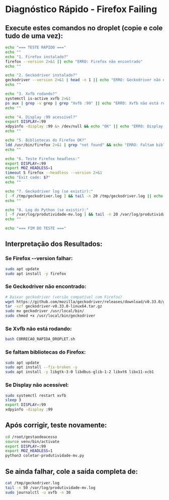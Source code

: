 # Diagnóstico Rápido - Firefox Failing

## Execute estes comandos no droplet (copie e cole tudo de uma vez):

```bash
echo "=== TESTE RÁPIDO ==="
echo ""
echo "1. Firefox instalado?"
firefox --version 2>&1 || echo "ERRO: Firefox não encontrado"
echo ""

echo "2. Geckodriver instalado?"
geckodriver --version 2>&1 | head -n 1 || echo "ERRO: Geckodriver não encontrado"
echo ""

echo "3. Xvfb rodando?"
systemctl is-active xvfb 2>&1
ps aux | grep -v grep | grep "Xvfb :99" || echo "ERRO: Xvfb não está rodando"
echo ""

echo "4. Display :99 acessível?"
export DISPLAY=:99
xdpyinfo -display :99 &> /dev/null && echo "OK" || echo "ERRO: Display não acessível"
echo ""

echo "5. Bibliotecas do Firefox OK?"
ldd /usr/bin/firefox 2>&1 | grep "not found" && echo "ERRO: Faltam bibliotecas" || echo "OK"
echo ""

echo "6. Teste Firefox headless:"
export DISPLAY=:99
export MOZ_HEADLESS=1
timeout 5 firefox --headless --version 2>&1
echo "Exit code: $?"
echo ""

echo "7. Geckodriver log (se existir):"
[ -f /tmp/geckodriver.log ] && tail -n 20 /tmp/geckodriver.log || echo "Log ainda não existe"
echo ""

echo "8. Log do Python (se existir):"
[ -f /var/log/produtividade-mv.log ] && tail -n 20 /var/log/produtividade-mv.log || echo "Log ainda não existe"
echo ""

echo "=== FIM DO TESTE ==="
```

## Interpretação dos Resultados:

### Se Firefox --version falhar:
```bash
sudo apt update
sudo apt install -y firefox
```

### Se Geckodriver não encontrado:
```bash
# Baixar geckodriver (versão compatível com Firefox)
wget https://github.com/mozilla/geckodriver/releases/download/v0.33.0/geckodriver-v0.33.0-linux64.tar.gz
tar -xzf geckodriver-v0.33.0-linux64.tar.gz
sudo mv geckodriver /usr/local/bin/
sudo chmod +x /usr/local/bin/geckodriver
```

### Se Xvfb não está rodando:
```bash
bash CORRECAO_RAPIDA_DROPLET.sh
```

### Se faltam bibliotecas do Firefox:
```bash
sudo apt update
sudo apt install --fix-broken -y
sudo apt install -y libgtk-3-0 libdbus-glib-1-2 libxt6 libx11-xcb1
```

### Se Display não acessível:
```bash
sudo systemctl restart xvfb
sleep 3
export DISPLAY=:99
xdpyinfo -display :99
```

## Após corrigir, teste novamente:

```bash
cd /root/gestaodeacesso
source venv/bin/activate
export DISPLAY=:99
export MOZ_HEADLESS=1
python3 coletar-produtividade-mv.py
```

## Se ainda falhar, cole a saída completa de:

```bash
cat /tmp/geckodriver.log
tail -n 50 /var/log/produtividade-mv.log
sudo journalctl -u xvfb -n 30
```
